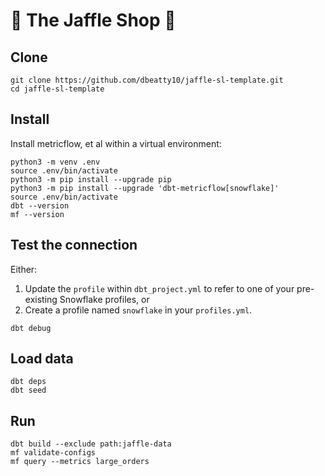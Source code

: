 # 🥪 The Jaffle Shop 🦘

## Clone

```shell
git clone https://github.com/dbeatty10/jaffle-sl-template.git
cd jaffle-sl-template
```

## Install

Install metricflow, et al within a virtual environment:
```shell
python3 -m venv .env
source .env/bin/activate
python3 -m pip install --upgrade pip
python3 -m pip install --upgrade 'dbt-metricflow[snowflake]'
source .env/bin/activate
dbt --version
mf --version
```

## Test the connection

Either:
1. Update the `profile` within `dbt_project.yml` to refer to one of your pre-existing Snowflake profiles, or
2. Create a profile named `snowflake` in your `profiles.yml`.

```shell
dbt debug
```

## Load data

```shell
dbt deps
dbt seed
```

## Run

```shell
dbt build --exclude path:jaffle-data
mf validate-configs
mf query --metrics large_orders
```
